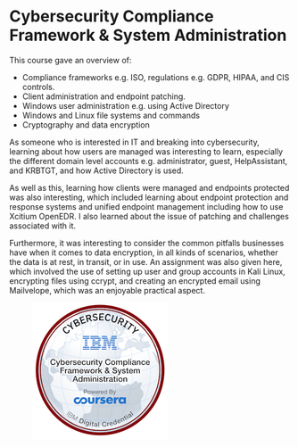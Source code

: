 # Cybersecurity Compliance Framework & System Administration

This course gave an overview of:

* Compliance frameworks e.g. ISO, regulations e.g. GDPR, HIPAA, and CIS controls.
* Client administration and endpoint patching.
* Windows user administration e.g. using Active Directory
* Windows and Linux file systems and commands
* Cryptography and data encryption

As someone who is interested in IT and breaking into cybersecurity, learning about how users are managed was interesting to learn, especially the different domain level accounts e.g. administrator, guest, HelpAssistant, and KRBTGT, and how Active Directory is used.

As well as this, learning how clients were managed and endpoints protected was also interesting, which included learning about endpoint protection and response systems and unified endpoint management including how to use Xcitium OpenEDR. I also learned about the issue of patching and challenges associated with it.

Furthermore, it was interesting to consider the common pitfalls businesses have when it comes to data encryption, in all kinds of scenarios, whether the data is at rest, in transit, or in use. An assignment was also given here, which involved the use of setting up user and group accounts in Kali Linux, encrypting files using ccrypt, and creating an encrypted email using Mailvelope, which was an enjoyable practical aspect.

<figure><img src="../.gitbook/assets/cybersecurity-compliance-framework-system-administration (2).png" alt=""><figcaption></figcaption></figure>
